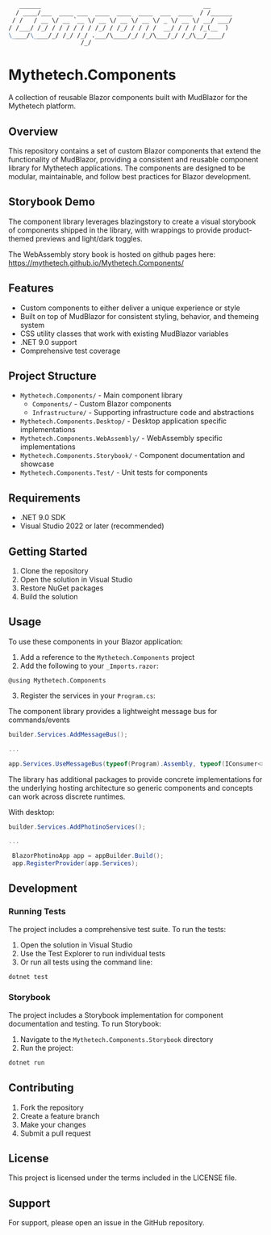 ```markdown
   ______                                             __      
  / ____/___  ____ ___  ____  ____  ____  ___  ____  / /______
 / /   / __ \/ __ `__ \/ __ \/ __ \/ __ \/ _ \/ __ \/ __/ ___/
/ /___/ /_/ / / / / / / /_/ / /_/ / / / /  __/ / / / /_(__  ) 
\____/\____/_/ /_/ /_/ .___/\____/_/ /_/\___/_/ /_/\__/____/  
                    /_/
```

# Mythetech.Components

A collection of reusable Blazor components built with MudBlazor for the Mythetech platform.

## Overview

This repository contains a set of custom Blazor components that extend the functionality of MudBlazor, providing a consistent and reusable component library for Mythetech applications. The components are designed to be modular, maintainable, and follow best practices for Blazor development.

## Storybook Demo

The component library leverages blazingstory to create a visual storybook of components shipped in the library, with wrappings to provide product-themed previews and light/dark toggles.

The WebAssembly story book is hosted on github pages here: https://mythetech.github.io/Mythetech.Components/

## Features

- Custom components to either deliver a unique experience or style
- Built on top of MudBlazor for consistent styling, behavior, and themeing system
- CSS utility classes that work with existing MudBlazor variables
- .NET 9.0 support
- Comprehensive test coverage

## Project Structure

- `Mythetech.Components/` - Main component library
  - `Components/` - Custom Blazor components
  - `Infrastructure/` - Supporting infrastructure code and abstractions
- `Mythetech.Components.Desktop/` - Desktop application specific implementations
- `Mythetech.Components.WebAssembly/` - WebAssembly specific implementations
- `Mythetech.Components.Storybook/` - Component documentation and showcase
- `Mythetech.Components.Test/` - Unit tests for components

## Requirements

- .NET 9.0 SDK
- Visual Studio 2022 or later (recommended)

## Getting Started

1. Clone the repository
2. Open the solution in Visual Studio
3. Restore NuGet packages
4. Build the solution

## Usage

To use these components in your Blazor application:

1. Add a reference to the `Mythetech.Components` project
2. Add the following to your `_Imports.razor`:
```razor
@using Mythetech.Components
```

3. Register the services in your `Program.cs`:

The component library provides a lightweight message bus for commands/events 


```csharp
builder.Services.AddMessageBus();

...

app.Services.UseMessageBus(typeof(Program).Assembly, typeof(IConsumer<>).Assembly);
```

The library has additional packages to provide concrete implementations for the underlying hosting architecture so generic components and concepts can work across discrete runtimes.

With desktop:

```csharp
builder.Services.AddPhotinoServices();

...

 BlazorPhotinoApp app = appBuilder.Build();
 app.RegisterProvider(app.Services);
```

## Development

### Running Tests

The project includes a comprehensive test suite. To run the tests:

1. Open the solution in Visual Studio
2. Use the Test Explorer to run individual tests
3. Or run all tests using the command line:
```bash
dotnet test
```

### Storybook

The project includes a Storybook implementation for component documentation and testing. To run Storybook:

1. Navigate to the `Mythetech.Components.Storybook` directory
2. Run the project:
```bash
dotnet run
```

## Contributing

1. Fork the repository
2. Create a feature branch
3. Make your changes
4. Submit a pull request

## License

This project is licensed under the terms included in the LICENSE file.

## Support

For support, please open an issue in the GitHub repository.